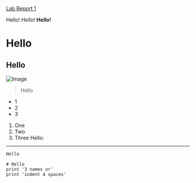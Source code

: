 [Lab Report 1](https://lucia-y.github.io/cse15l-lab-reports/lab-report-1-week-2.html)

Hello!
*Hello!*
**Hello!**
# Hello
## Hello

![Image](https://assets.entrepreneur.com/content/3x2/2000/20191009140007-GettyImages-1053962188.jpeg?auto=webp&quality=95&crop=16:9&width=675)

> Hello
* 1
* 2
* 3
1. One
2. Two
3. Three
Hello:

---
`Hello`
```
# Hello
print '3 names or'
print 'indent 4 spaces'
```
